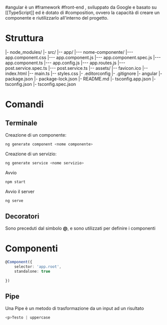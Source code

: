 #angular è un #framework #front-end , sviluppato da Google e basato su [[TypeScript]] ed è dotato di #composition, ovvero la capacità di creare un componente e riutilizzarlo all'interno del progetto.
# Struttura
|- node_modules/
|- src/
|-- app/
|--- nome-componente/
|--- app.component.css
|--- app.component.js
|--- app.component.spec.js
|--- app.component.ts
|--- app.config.js
|--- app.routes.js
|--- post.service.spec.ts
|--- post.service.ts
|-- assets/
|-- favicon.ico
|-- index.html
|-- main.ts
|-- styles.css
|- .editorconfig
|- .gitignore
|- angular
|- package.json
|- package-lock.json
|- README.md
|- tsconfig.app.json
|- tsconfig.json
|- tsconfig.spec.json

# Comandi
## Terminale
Creazione di un componente:
```Bash
ng generate component <nome componente>
```
Creazione di un servizio:
```Bash
ng generate service <nome servizio>
```
Avvio 
```Bash
npm start
```
Avvio il server
```bash
ng serve
```

## Decoratori
Sono preceduti dal simbolo **@**, e sono utilizzati per definire i componenti
# Componenti
```TypeScript
@Component({
	selector: 'app.root',
	standalone: true
	
})
```

## Pipe
Una Pipe è un metodo di trasformazione da un input ad un risultato
```Typescript
<p>Testo | uppercase
```